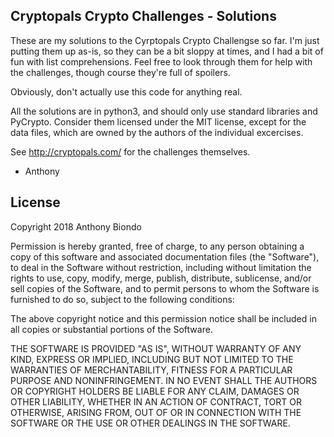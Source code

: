 
## Cryptopals Crypto Challenges - Solutions

These are my solutions to the Cyrptopals Crypto Challengse so far. I'm just putting them up as-is, so they can be a bit sloppy at times, and I had a bit of fun with list comprehensions. Feel free to look through them for help with the challenges, though course they're full of spoilers. 

Obviously, don't actually use this code for anything real.

All the solutions are in python3, and should only use standard libraries and PyCrypto. Consider them licensed under the MIT license, except for the data files, which are owned by the authors of the individual excercises.

See http://cryptopals.com/ for the challenges themselves.

- Anthony

## License

Copyright 2018 Anthony Biondo

Permission is hereby granted, free of charge, to any person obtaining a copy of this software and associated documentation files (the "Software"), to deal in the Software without restriction, including without limitation the rights to use, copy, modify, merge, publish, distribute, sublicense, and/or sell copies of the Software, and to permit persons to whom the Software is furnished to do so, subject to the following conditions:

The above copyright notice and this permission notice shall be included in all copies or substantial portions of the Software.

THE SOFTWARE IS PROVIDED "AS IS", WITHOUT WARRANTY OF ANY KIND, EXPRESS OR IMPLIED, INCLUDING BUT NOT LIMITED TO THE WARRANTIES OF MERCHANTABILITY, FITNESS FOR A PARTICULAR PURPOSE AND NONINFRINGEMENT. IN NO EVENT SHALL THE AUTHORS OR COPYRIGHT HOLDERS BE LIABLE FOR ANY CLAIM, DAMAGES OR OTHER LIABILITY, WHETHER IN AN ACTION OF CONTRACT, TORT OR OTHERWISE, ARISING FROM, OUT OF OR IN CONNECTION WITH THE SOFTWARE OR THE USE OR OTHER DEALINGS IN THE SOFTWARE.
